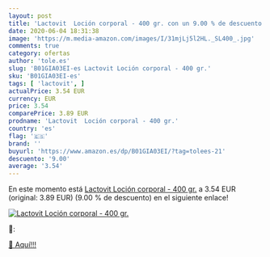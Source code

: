 ```yaml
---
layout: post
title: 'Lactovit  Loción corporal - 400 gr. con un 9.00 % de descuento'
date: 2020-06-04 18:31:38
image: 'https://m.media-amazon.com/images/I/31mjLj5l2HL._SL400_.jpg'
comments: true
category: ofertas
author: 'tole.es'
slug: 'B01GIA03EI-es Lactovit Loción corporal - 400 gr.'
sku: 'B01GIA03EI-es'
tags: [ 'lactovit', ]
actualPrice: 3.54 EUR
currency: EUR
price: 3.54
comparePrice: 3.89 EUR
prodname: 'Lactovit  Loción corporal - 400 gr.'
country: 'es'
flag: '🇪🇸'
brand: ''
buyurl: 'https://www.amazon.es/dp/B01GIA03EI/?tag=tolees-21'
descuento: '9.00'
average: '3.54'
---
```


En este momento está [Lactovit  Loción corporal - 400 gr.](https://www.amazon.es/dp/B01GIA03EI/?tag=tolees-21) a 3.54 EUR (original: 3.89 EUR) (9.00 %  de descuento) en el siguiente enlace!

[![Lactovit  Loción corporal - 400 gr.](https://m.media-amazon.com/images/I/31mjLj5l2HL._SL400_.jpg)](https://www.amazon.es/dp/B01GIA03EI/?tag=tolees-21)

🔎:


[🛒 Aquí!!!](https://www.amazon.es/dp/B01GIA03EI/?tag=tolees-21)
